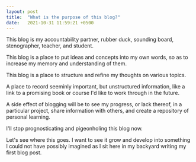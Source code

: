 ```yaml
---
layout: post
title:  "What is the purpose of this blog?"
date:   2021-10-31 11:59:21 +0500
---
```

This blog is my accountability partner, rubber duck, sounding board, stenographer, teacher, and student.

This blog is a place to put ideas and concepts into my own words, so as to increase my memory and understanding of them.

This blog is a place to structure and refine my thoughts on various topics. 

A place to record seeminly important, but unstructured information, like a link to a promising book or course I'd like to work through in the future.

A side effect of blogging will be to see my progress, or lack thereof, in a particular project, share information with others, and create a repository of personal learning.

I'll stop prognosticating and pigeonholing this blog now.

Let's see where this goes. I want to see it grow and develop into something I could not have possibly imagined as I sit here in my backyard writing my first blog post.
